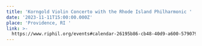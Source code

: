 ```yaml
---
title: 'Korngold Violin Concerto with the Rhode Island Philharmonic '
date: '2023-11-11T15:00:00.000Z'
place: 'Providence, RI '
link: >-
  https://www.riphil.org/events#calendar-26195b86-cb48-40d9-a600-579079d902e8-event-lj4hjiok
---
```


